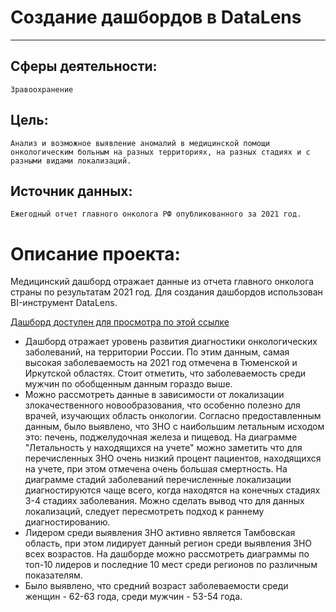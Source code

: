 # Создание дашбордов в DataLens
________________
## Сферы деятельности: 
`Зравоохранение`

## Цель:
`Анализ и возможное выявление аномалий в медицинской помощи онкологическим больным на разных территориях, на разных стадиях и с разными видами локализаций.`

## Источник данных:
`Ежегодный отчет главного онколога РФ опубликованного за 2021 год.`

# Описание проекта: 
Медицинский дашборд отражает данные из отчета главного онколога страны по результатам 2021 год. Для создания дашбордов использован BI-инструмент DataLens.

[Дашборд доступен для просмотра по этой ссылке](https://datalens.yandex/nbuuxq173ks0c)

- Дашборд отражает уровень развития диагностики онкологических заболеваний, на территории России. По этим данным, самая высокая заболеваемость на 2021 год отмечена в Тюменской и Иркутской областях. Стоит отметить, что заболеваемость среди мужчин по обобщенным данным гораздо выше.
- Можно рассмотреть данные в зависимости от локализации злокачественного новообразования, что особенно полезно для врачей, изучающих область онкологии. Согласно предоставленным данным, было выявлено, что ЗНО с наибольшим летальным исходом это: печень, поджелудочная железа и пищевод. На диаграмме "Летальность у находящихся на учете" можно заметить что для перечисленных ЗНО очень низкий процент пациентов, находящихся на учете, при этом отмечена очень большая смертность. На диаграмме стадий заболеваний перечисленные локализации диагностируются чаще всего, когда находятся на конечных стадиях  3-4 стадиях заболевания. Можно сделать вывод что для данных локализаций, следует пересмотреть подход к раннему диагностированию. 
- Лидером среди выявления ЗНО активно является Тамбовская область, при этом лидирует данный регион среди выявления ЗНО всех возрастов. На дашборде можно рассмотреть диаграммы по топ-10 лидеров и последние 10 мест среди регионов по различным показателям.
- Было выявлено, что средний возраст заболеваемости среди женщин - 62-63 года, среди мужчин - 53-54 года.
